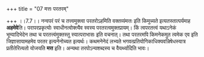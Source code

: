 +++
title = "07 मत्तः परतरम्"

+++
।।7.7।। नन्वपरं परं च तत्त्वमुक्त्वा परतरोऽहमिति वक्तव्यंमत्तः इति
किमुच्यते इत्यतस्तात्पर्यमाह **अहमेवे**ति। परापरप्रकृत्योः
स्वाधीनत्वोक्त्यैव स्वस्य परतरत्वमुक्तप्रायम्। किं त्वपरतत्त्वं यथाऽनेकं
भूम्यादिभेदेन तथा च परतत्त्वंमुक्तस्तु स्यात्पराभासः इति वचनात्। तथा
परतरमपि किमनेकमुत त्वमेक एव इति जिज्ञासायामहमेव परतर इत्यनेनोच्यत
इत्यर्थः। कथमनेनेदं लभ्यते भगवत्प्रतियोगिकाधिक्यवन्निषेधस्यात्र
प्रतीतेरित्यतो योजयति **मत्त** इति। अन्यथा तरपोऽन्यशब्दस्य च
वैयर्थ्यादिति भावः।
